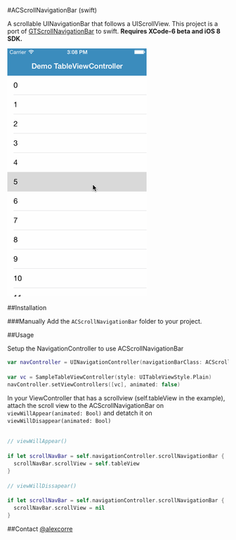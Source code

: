 #ACScrollNavigationBar (swift)

A scrollable UINavigationBar that follows a UIScrollView. This project is a port of [GTScrollNavigationBar](https://github.com/luugiathuy/GTScrollNavigationBar) to swift.  **Requires XCode-6 beta and iOS 8 SDK.**

![](https://raw.githubusercontent.com/alexcorre/ACScrollNavigationBar/master/demo.gif)

##Installation

###Manually
Add the `ACScrollNavigationBar` folder to your project.

##Usage

Setup the NavigationController to use ACScrollNavigationBar

```swift
var navController = UINavigationController(navigationBarClass: ACScrollNavigationBar.self, toolbarClass: nil)

var vc = SampleTableViewController(style: UITableViewStyle.Plain)
navController.setViewControllers([vc], animated: false)
```

In your ViewController that has a scrollview (self.tableView in the example), attach the scroll view to the ACScrollNavigationBar on `viewWillAppear(animated: Bool)` and detatch it on `viewWillDisappear(animated: Bool)`

```swift

// viewWillAppear()

if let scrollNavBar = self.navigationController.scrollNavigationBar {
  scrollNavBar.scrollView = self.tableView
}

// viewWillDissapear()

if let scrollNavBar = self.navigationController.scrollNavigationBar {
  scrollNavBar.scrollView = nil
}

```

##Contact
[@alexcorre](http://twitter.com/alexcorre)
